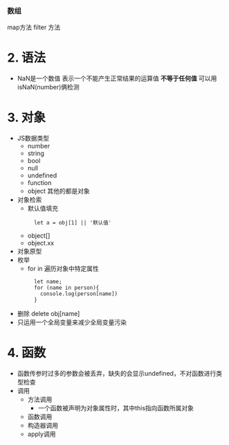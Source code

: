 ### 数组
map方法
filter 方法
# 2. 语法
+ NaN是一个数值 表示一个不能产生正常结果的运算值 **不等于任何值** 可以用 isNaN(number)俩检测
# 3. 对象
+ JS数据类型 
  + number 
  + string 
  + bool 
  + null 
  + undefined 
  + function
  + object 其他的都是对象
+ 对象检索
  + 默认值填充 
    ~~~  
      let a = obj[1] || '默认值'
    ~~~
  + object[]
  + object.xx
+ 对象原型
+ 枚举
  + for in 遍历对象中特定属性
    ~~~
      let name;
      for (name in person){
        console.log(person[name])
      }
    ~~~
+ 删除 delete obj[name]
+ 只运用一个全局变量来减少全局变量污染 

# 4. 函数
+ 函数传参时过多的参数会被丢弃，缺失的会显示undefined，不对函数进行类型检查
+ 调用
  + 方法调用
      + 一个函数被声明为对象属性时，其中this指向函数所属对象
  + 函数调用
  + 构造器调用
  + apply调用